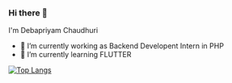### Hi there 👋

I'm Debapriyam Chaudhuri
 
- 🔭 I’m currently working as Backend Developent Intern in PHP
- 🌱 I’m currently learning FLUTTER
<!--
- 👯 I’m looking to collaborate on ...
- 🤔 I’m looking for help with ...

- 💬 Ask me about ...
- 📫 How to reach me: ...
- 😄 Pronouns: ...
- ⚡ Fun fact: ...
-->
[![Top Langs](https://github-readme-stats.vercel.app/api/top-langs/?username=Itsurboyunagi&layout=compact)](https://github.com/Itsurboyunagi/github-readme-stats)
